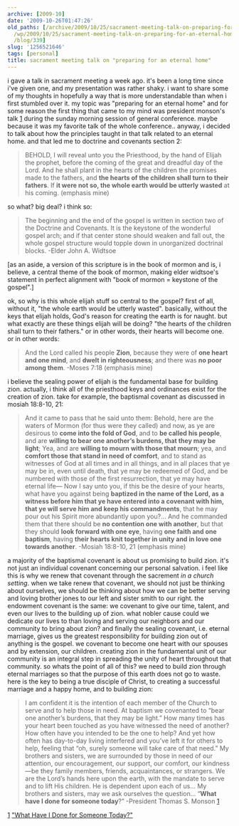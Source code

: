 ```yaml
---
archive: [2009-10]
date: '2009-10-26T01:47:26'
old_paths: [/archive/2009/10/25/sacrament-meeting-talk-on-preparing-for-an-eternal-home.html,
  /wp/2009/10/25/sacrament-meeting-talk-on-preparing-for-an-eternal-home/, /2009/10/25/sacrament-meeting-talk-on-preparing-for-an-eternal-home/,
  /blog/339]
slug: '1256521646'
tags: [personal]
title: sacrament meeting talk on "preparing for an eternal home"
---
```


i gave a talk in sacrament meeting a week ago. it's been a long time since
i've given one, and my presentation was rather shaky. i want to share some
of my thoughts in hopefully a way that is more understandable than when
i first stumbled over it. my topic was "preparing for an eternal home" and
for some reason the first thing that came to my mind was president
monson's talk [1] during the sunday morning session of general conference.
maybe because it was my favorite talk of the whole conference.. anyway,
i decided to talk about how the principles taught in that talk related to
an eternal home. and that led me to doctrine and covenants section 2: 

> BEHOLD, I will reveal unto you the Priesthood, by the hand of Elijah the
> prophet, before the coming of the great and dreadful day of the Lord.
> And he shall plant in the hearts of the children the promises made to
> the fathers, and **the hearts of the children shall turn to their
> fathers**. If **it were not so, the whole earth would be utterly
> wasted** at his coming. (emphasis mine)

so what? big deal? i think so: 

> The beginning and the end of the gospel is written in section two of the
> Doctrine and Covenants. It is the keystone of the wonderful gospel arch;
> and if that center stone should weaken and fall out, the whole gospel
> structure would topple down in unorganized doctrinal blocks. -Elder John
> A. Widtsoe

[as an aside, a version of this scripture is in the book of mormon and is,
i believe, a central theme of the book of mormon, making elder widtsoe's
statement in perfect alignment with "book of mormon = keystone of the
gospel".]

ok, so why is this whole elijah stuff so central to the gospel? first of
all, without it, "the whole earth would be utterly wasted". basically,
without the keys that elijah holds, God's reason for creating the earth is
for naught. but what exactly are these things elijah will be doing? "the
hearts of the children shall turn to their fathers." or in other words,
their hearts will become one. or in other words: 

> And the Lord called his people **Zion**, because they were of **one
> heart and one mind**, and **dwelt in righteousness**; and there was **no
> poor among them**. -Moses 7:18 (emphasis mine)

i believe the sealing power of elijah is the fundamental base for building
zion. actually, i think all of the priesthood keys and ordinances exist
for the creation of zion. take for example, the baptismal covenant as
discussed in mosiah 18:8-10, 21: 

> And it came to pass that he said unto them: Behold, here are the waters
> of Mormon (for thus were they called) and now, as ye are desirous to
> **come into the fold of God**, and to **be called his people**, and are
> **willing to bear one another’s burdens, that they may be light**; Yea,
> and are **willing to mourn with those that mourn**; yea, and **comfort
> those that stand in need of comfort**, and to stand as witnesses of God
> at all times and in all things, and in all places that ye may be in,
> even until death, that ye may be redeemed of God, and be numbered with
> those of the first resurrection, that ye may have eternal life— Now
> I say unto you, if this be the desire of your hearts, what have you
> against being **baptized in the name of the Lord, as a witness before
> him that ye have entered into a covenant with him, that ye will serve
> him and keep his commandments**, that he may pour out his Spirit more
> abundantly upon you?... And he commanded them that there should be **no
> contention one with another**, but that they should **look forward with
> one eye**, having **one faith and one baptism**, having **their hearts
> knit together in unity and in love one towards another**. -Mosiah
> 18:8-10, 21 (emphasis mine)

a majority of the baptismal covenant is about us promising to build zion.
it's not just an individual covenant concerning our personal salvation.
i feel like this is why we renew that covenant through the sacrement _in
a church setting_. when we take renew that covenant, we should not just be
thinking about ourselves, we should be thinking about how we can be better
serving and loving brother jones to our left and sister smith to our
right. the endowment covenant is the same: we covenant to give our time,
talent, and even our lives to the building up of zion. what nobler cause
could we dedicate our lives to than loving and serving our neighbors and
our community to bring about zion? and finally the sealing covenant, i.e.
eternal marriage, gives us the greatest responsibility for building zion
out of anything is the gospel. we covenant to become one heart with our
spouses and by extension, our children. creating zion in the fundamental
unit of our community is an integral step in spreading the unity of heart
throughout that community. so whats the point of all of this? we need to
build zion through eternal marriages so that the purpose of this earth
does not go to waste. here is the key to being a true disciple of Christ,
to creating a successful marriage and a happy home, and to building zion: 

> I am confident it is the intention of each member of the Church to serve
> and to help those in need. At baptism we covenanted to “bear one
> another’s burdens, that they may be light.” How many times has your
> heart been touched as you have witnessed the need of another? How often
> have you intended to be the one to help? And yet how often has
> day-to-day living interfered and you’ve left it for others to help,
> feeling that “oh, surely someone will take care of that need.” My
> brothers and sisters, we are surrounded by those in need of our
> attention, our encouragement, our support, our comfort, our kindness—be
> they family members, friends, acquaintances, or strangers. We are the
> Lord’s hands here upon the earth, with the mandate to serve and to lift
> His children. He is dependent upon each of us... My brothers and
> sisters, may we ask ourselves the question... “**What have I done for
> someone today**?” -President Thomas S. Monson [1]

[1] ["What Have I Done for Someone Today?"][1]

[1]: http://lds.org/conference/talk/display/0,5232,23-1-1117-27,00.html

